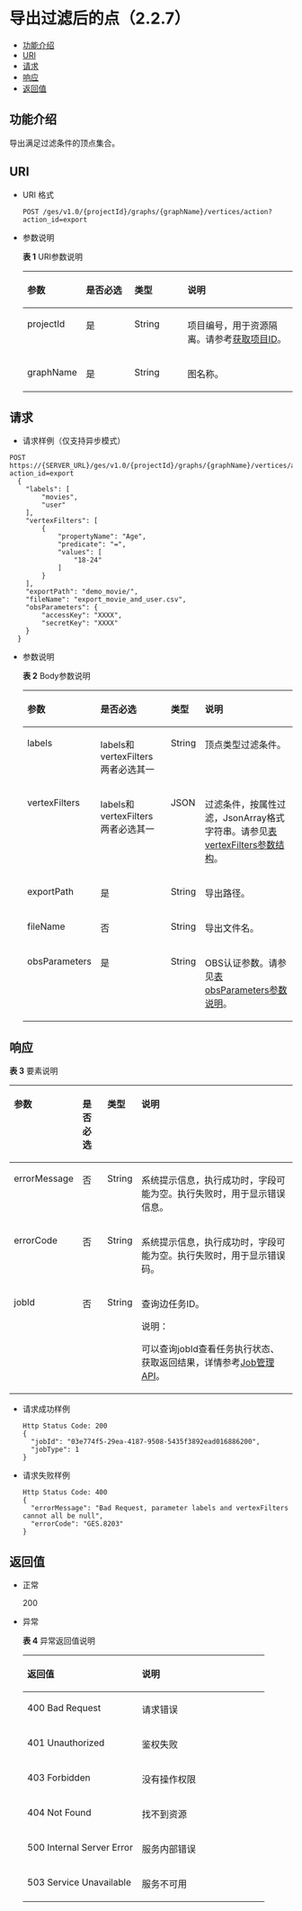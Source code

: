 # 导出过滤后的点（2.2.7）<a name="ges_03_0189"></a>

-   [功能介绍](#section30069384175023)
-   [URI](#section43091432175023)
-   [请求](#section1837813051219)
-   [响应](#section16681443101015)
-   [返回值](#section17286826175023)

## 功能介绍<a name="section30069384175023"></a>

导出满足过滤条件的顶点集合。

## URI<a name="section43091432175023"></a>

-   URI 格式

    ```
    POST /ges/v1.0/{projectId}/graphs/{graphName}/vertices/action?action_id=export
    ```

-   参数说明

    **表 1**  URI参数说明

    <a name="table4886617817516"></a>
    <table><thead align="left"><tr id="row5392778817516"><th class="cellrowborder" valign="top" width="16.17%" id="mcps1.2.5.1.1"><p id="p36626564175126"><a name="p36626564175126"></a><a name="p36626564175126"></a>参数</p>
    </th>
    <th class="cellrowborder" valign="top" width="19.23%" id="mcps1.2.5.1.2"><p id="p13961698175126"><a name="p13961698175126"></a><a name="p13961698175126"></a>是否必选</p>
    </th>
    <th class="cellrowborder" valign="top" width="20.49%" id="mcps1.2.5.1.3"><p id="p57155757175126"><a name="p57155757175126"></a><a name="p57155757175126"></a>类型</p>
    </th>
    <th class="cellrowborder" valign="top" width="44.11%" id="mcps1.2.5.1.4"><p id="p66213580175126"><a name="p66213580175126"></a><a name="p66213580175126"></a>说明</p>
    </th>
    </tr>
    </thead>
    <tbody><tr id="row5202744117516"><td class="cellrowborder" valign="top" width="16.17%" headers="mcps1.2.5.1.1 "><p id="p31623976175126"><a name="p31623976175126"></a><a name="p31623976175126"></a>projectId</p>
    </td>
    <td class="cellrowborder" valign="top" width="19.23%" headers="mcps1.2.5.1.2 "><p id="p11405236175126"><a name="p11405236175126"></a><a name="p11405236175126"></a>是</p>
    </td>
    <td class="cellrowborder" valign="top" width="20.49%" headers="mcps1.2.5.1.3 "><p id="p51408949175126"><a name="p51408949175126"></a><a name="p51408949175126"></a>String</p>
    </td>
    <td class="cellrowborder" valign="top" width="44.11%" headers="mcps1.2.5.1.4 "><p id="p51708449194548"><a name="p51708449194548"></a><a name="p51708449194548"></a>项目编号，用于资源隔离。请参考<a href="获取项目ID.md">获取项目ID</a>。</p>
    </td>
    </tr>
    <tr id="row2326282917516"><td class="cellrowborder" valign="top" width="16.17%" headers="mcps1.2.5.1.1 "><p id="p44732644175126"><a name="p44732644175126"></a><a name="p44732644175126"></a>graphName</p>
    </td>
    <td class="cellrowborder" valign="top" width="19.23%" headers="mcps1.2.5.1.2 "><p id="p66574375175126"><a name="p66574375175126"></a><a name="p66574375175126"></a>是</p>
    </td>
    <td class="cellrowborder" valign="top" width="20.49%" headers="mcps1.2.5.1.3 "><p id="p23815332175126"><a name="p23815332175126"></a><a name="p23815332175126"></a>String</p>
    </td>
    <td class="cellrowborder" valign="top" width="44.11%" headers="mcps1.2.5.1.4 "><p id="p49993729175126"><a name="p49993729175126"></a><a name="p49993729175126"></a>图名称。</p>
    </td>
    </tr>
    </tbody>
    </table>


## 请求<a name="section1837813051219"></a>

-   请求样例（仅支持异步模式）

```
POST https://{SERVER_URL}/ges/v1.0/{projectId}/graphs/{graphName}/vertices/action?action_id=export
  {
	"labels": [
		"movies",
		"user"
	],
	"vertexFilters": [
		{
			"propertyName": "Age",
			"predicate": "=",
			"values": [
				"18-24"
			]
		}
	],
	"exportPath": "demo_movie/",
	"fileName": "export_movie_and_user.csv",
	"obsParameters": {
		"accessKey": "XXXX",
		"secretKey": "XXXX"
	}
  }
```

-   参数说明

    **表 2**  Body参数说明

    <a name="table54263612173412"></a>
    <table><thead align="left"><tr id="row5836477173412"><th class="cellrowborder" valign="top" width="17.524752475247524%" id="mcps1.2.5.1.1"><p id="p36261628173445"><a name="p36261628173445"></a><a name="p36261628173445"></a>参数</p>
    </th>
    <th class="cellrowborder" valign="top" width="30.485148514851485%" id="mcps1.2.5.1.2"><p id="p51510755173445"><a name="p51510755173445"></a><a name="p51510755173445"></a>是否必选</p>
    </th>
    <th class="cellrowborder" valign="top" width="8.356435643564357%" id="mcps1.2.5.1.3"><p id="p11621618173445"><a name="p11621618173445"></a><a name="p11621618173445"></a>类型</p>
    </th>
    <th class="cellrowborder" valign="top" width="43.633663366336634%" id="mcps1.2.5.1.4"><p id="p1827026173445"><a name="p1827026173445"></a><a name="p1827026173445"></a>说明</p>
    </th>
    </tr>
    </thead>
    <tbody><tr id="row36340361173412"><td class="cellrowborder" valign="top" width="17.524752475247524%" headers="mcps1.2.5.1.1 "><p id="p41744420173445"><a name="p41744420173445"></a><a name="p41744420173445"></a>labels</p>
    </td>
    <td class="cellrowborder" valign="top" width="30.485148514851485%" headers="mcps1.2.5.1.2 "><p id="p25854821173445"><a name="p25854821173445"></a><a name="p25854821173445"></a>labels和vertexFilters两者必选其一</p>
    </td>
    <td class="cellrowborder" valign="top" width="8.356435643564357%" headers="mcps1.2.5.1.3 "><p id="p13865751173445"><a name="p13865751173445"></a><a name="p13865751173445"></a>String</p>
    </td>
    <td class="cellrowborder" valign="top" width="43.633663366336634%" headers="mcps1.2.5.1.4 "><p id="p49384033173445"><a name="p49384033173445"></a><a name="p49384033173445"></a>顶点类型过滤条件。</p>
    </td>
    </tr>
    <tr id="row8288425173412"><td class="cellrowborder" valign="top" width="17.524752475247524%" headers="mcps1.2.5.1.1 "><p id="p30609489173445"><a name="p30609489173445"></a><a name="p30609489173445"></a>vertexFilters</p>
    </td>
    <td class="cellrowborder" valign="top" width="30.485148514851485%" headers="mcps1.2.5.1.2 "><p id="p63449568173445"><a name="p63449568173445"></a><a name="p63449568173445"></a>labels和vertexFilters两者必选其一</p>
    </td>
    <td class="cellrowborder" valign="top" width="8.356435643564357%" headers="mcps1.2.5.1.3 "><p id="p39141379173445"><a name="p39141379173445"></a><a name="p39141379173445"></a>JSON</p>
    </td>
    <td class="cellrowborder" valign="top" width="43.633663366336634%" headers="mcps1.2.5.1.4 "><p id="p16335139173445"><a name="p16335139173445"></a><a name="p16335139173445"></a>过滤条件，按属性过滤，JsonArray格式字符串。请参见<a href="点过滤查询(1-0-0).md#table28581559144410">表 vertexFilters参数结构</a>。</p>
    </td>
    </tr>
    <tr id="row41001422081"><td class="cellrowborder" valign="top" width="17.524752475247524%" headers="mcps1.2.5.1.1 "><p id="p18823101264611"><a name="p18823101264611"></a><a name="p18823101264611"></a>exportPath</p>
    </td>
    <td class="cellrowborder" valign="top" width="30.485148514851485%" headers="mcps1.2.5.1.2 "><p id="p1182319121467"><a name="p1182319121467"></a><a name="p1182319121467"></a>是</p>
    </td>
    <td class="cellrowborder" valign="top" width="8.356435643564357%" headers="mcps1.2.5.1.3 "><p id="p2823141216461"><a name="p2823141216461"></a><a name="p2823141216461"></a>String</p>
    </td>
    <td class="cellrowborder" valign="top" width="43.633663366336634%" headers="mcps1.2.5.1.4 "><p id="p3823712104615"><a name="p3823712104615"></a><a name="p3823712104615"></a>导出路径。</p>
    </td>
    </tr>
    <tr id="row10203152515815"><td class="cellrowborder" valign="top" width="17.524752475247524%" headers="mcps1.2.5.1.1 "><p id="p14823131217465"><a name="p14823131217465"></a><a name="p14823131217465"></a>fileName</p>
    </td>
    <td class="cellrowborder" valign="top" width="30.485148514851485%" headers="mcps1.2.5.1.2 "><p id="p38231412104615"><a name="p38231412104615"></a><a name="p38231412104615"></a>否</p>
    </td>
    <td class="cellrowborder" valign="top" width="8.356435643564357%" headers="mcps1.2.5.1.3 "><p id="p182311218463"><a name="p182311218463"></a><a name="p182311218463"></a>String</p>
    </td>
    <td class="cellrowborder" valign="top" width="43.633663366336634%" headers="mcps1.2.5.1.4 "><p id="p68231612124618"><a name="p68231612124618"></a><a name="p68231612124618"></a>导出文件名。</p>
    </td>
    </tr>
    <tr id="row37479279810"><td class="cellrowborder" valign="top" width="17.524752475247524%" headers="mcps1.2.5.1.1 "><p id="p1582441218467"><a name="p1582441218467"></a><a name="p1582441218467"></a>obsParameters</p>
    </td>
    <td class="cellrowborder" valign="top" width="30.485148514851485%" headers="mcps1.2.5.1.2 "><p id="p7824712204610"><a name="p7824712204610"></a><a name="p7824712204610"></a>是</p>
    </td>
    <td class="cellrowborder" valign="top" width="8.356435643564357%" headers="mcps1.2.5.1.3 "><p id="p1282441294611"><a name="p1282441294611"></a><a name="p1282441294611"></a>String</p>
    </td>
    <td class="cellrowborder" valign="top" width="43.633663366336634%" headers="mcps1.2.5.1.4 "><p id="p88241612194615"><a name="p88241612194615"></a><a name="p88241612194615"></a>OBS认证参数。请参见<a href="导出job返回结果到文件(2-2-1).md#table1688414126476">表 obsParameters参数说明</a>。</p>
    </td>
    </tr>
    </tbody>
    </table>


## 响应<a name="section16681443101015"></a>

**表 3**  要素说明

<a name="table0163211191314"></a>
<table><thead align="left"><tr id="row10164411181317"><th class="cellrowborder" valign="top" width="12.73%" id="mcps1.2.5.1.1"><p id="p181641811171320"><a name="p181641811171320"></a><a name="p181641811171320"></a>参数</p>
</th>
<th class="cellrowborder" valign="top" width="9.5%" id="mcps1.2.5.1.2"><p id="p1016421117134"><a name="p1016421117134"></a><a name="p1016421117134"></a>是否必选</p>
</th>
<th class="cellrowborder" valign="top" width="9.24%" id="mcps1.2.5.1.3"><p id="p216481141315"><a name="p216481141315"></a><a name="p216481141315"></a>类型</p>
</th>
<th class="cellrowborder" valign="top" width="68.53%" id="mcps1.2.5.1.4"><p id="p2164111113137"><a name="p2164111113137"></a><a name="p2164111113137"></a>说明</p>
</th>
</tr>
</thead>
<tbody><tr id="row1616415112136"><td class="cellrowborder" valign="top" width="12.73%" headers="mcps1.2.5.1.1 "><p id="p1916415118139"><a name="p1916415118139"></a><a name="p1916415118139"></a>errorMessage</p>
</td>
<td class="cellrowborder" valign="top" width="9.5%" headers="mcps1.2.5.1.2 "><p id="p15164811141310"><a name="p15164811141310"></a><a name="p15164811141310"></a>否</p>
</td>
<td class="cellrowborder" valign="top" width="9.24%" headers="mcps1.2.5.1.3 "><p id="p13164811131318"><a name="p13164811131318"></a><a name="p13164811131318"></a>String</p>
</td>
<td class="cellrowborder" valign="top" width="68.53%" headers="mcps1.2.5.1.4 "><p id="p316481115131"><a name="p316481115131"></a><a name="p316481115131"></a>系统提示信息，执行成功时，字段可能为空。执行失败时，用于显示错误信息。</p>
</td>
</tr>
<tr id="row16164211111313"><td class="cellrowborder" valign="top" width="12.73%" headers="mcps1.2.5.1.1 "><p id="p181649115138"><a name="p181649115138"></a><a name="p181649115138"></a>errorCode</p>
</td>
<td class="cellrowborder" valign="top" width="9.5%" headers="mcps1.2.5.1.2 "><p id="p12164191131310"><a name="p12164191131310"></a><a name="p12164191131310"></a>否</p>
</td>
<td class="cellrowborder" valign="top" width="9.24%" headers="mcps1.2.5.1.3 "><p id="p61646112137"><a name="p61646112137"></a><a name="p61646112137"></a>String</p>
</td>
<td class="cellrowborder" valign="top" width="68.53%" headers="mcps1.2.5.1.4 "><p id="p61651411161317"><a name="p61651411161317"></a><a name="p61651411161317"></a>系统提示信息，执行成功时，字段可能为空。执行失败时，用于显示错误码。</p>
</td>
</tr>
<tr id="row716561131313"><td class="cellrowborder" valign="top" width="12.73%" headers="mcps1.2.5.1.1 "><p id="p8165211131312"><a name="p8165211131312"></a><a name="p8165211131312"></a>jobId</p>
</td>
<td class="cellrowborder" valign="top" width="9.5%" headers="mcps1.2.5.1.2 "><p id="p1816511118132"><a name="p1816511118132"></a><a name="p1816511118132"></a>否</p>
</td>
<td class="cellrowborder" valign="top" width="9.24%" headers="mcps1.2.5.1.3 "><p id="p1616541115136"><a name="p1616541115136"></a><a name="p1616541115136"></a>String</p>
</td>
<td class="cellrowborder" valign="top" width="68.53%" headers="mcps1.2.5.1.4 "><p id="p1416521113137"><a name="p1416521113137"></a><a name="p1416521113137"></a>查询边任务ID。</p>
<div class="note" id="note01651511171312"><a name="note01651511171312"></a><a name="note01651511171312"></a><span class="notetitle"> 说明： </span><div class="notebody"><p id="p161651011131319"><a name="p161651011131319"></a><a name="p161651011131319"></a>可以查询jobId查看任务执行状态、获取返回结果，详情参考<a href="Job管理API.md">Job管理API</a>。</p>
</div></div>
</td>
</tr>
</tbody>
</table>

-   请求成功样例

    ```
    Http Status Code: 200
    {
      "jobId": "03e774f5-29ea-4187-9508-5435f3892ead016886200",
      "jobType": 1
    }
    ```

-   请求失败样例

    ```
    Http Status Code: 400
    {
      "errorMessage": "Bad Request, parameter labels and vertexFilters cannot all be null",
      "errorCode": "GES.8203"
    }
    ```


## 返回值<a name="section17286826175023"></a>

-   正常

    200

-   异常

    **表 4**  异常返回值说明

    <a name="table63419373174847"></a>
    <table><thead align="left"><tr id="row40135719174847"><th class="cellrowborder" valign="top" width="47.44%" id="mcps1.2.3.1.1"><p id="p3512770517493"><a name="p3512770517493"></a><a name="p3512770517493"></a>返回值</p>
    </th>
    <th class="cellrowborder" valign="top" width="52.559999999999995%" id="mcps1.2.3.1.2"><p id="p2677182317493"><a name="p2677182317493"></a><a name="p2677182317493"></a>说明</p>
    </th>
    </tr>
    </thead>
    <tbody><tr id="row19642337174847"><td class="cellrowborder" valign="top" width="47.44%" headers="mcps1.2.3.1.1 "><p id="p2603680517493"><a name="p2603680517493"></a><a name="p2603680517493"></a>400 Bad Request</p>
    </td>
    <td class="cellrowborder" valign="top" width="52.559999999999995%" headers="mcps1.2.3.1.2 "><p id="p2860648517493"><a name="p2860648517493"></a><a name="p2860648517493"></a>请求错误</p>
    </td>
    </tr>
    <tr id="row17901712174847"><td class="cellrowborder" valign="top" width="47.44%" headers="mcps1.2.3.1.1 "><p id="p5038023917493"><a name="p5038023917493"></a><a name="p5038023917493"></a>401 Unauthorized</p>
    </td>
    <td class="cellrowborder" valign="top" width="52.559999999999995%" headers="mcps1.2.3.1.2 "><p id="p5426751917493"><a name="p5426751917493"></a><a name="p5426751917493"></a>鉴权失败</p>
    </td>
    </tr>
    <tr id="row46505586174847"><td class="cellrowborder" valign="top" width="47.44%" headers="mcps1.2.3.1.1 "><p id="p3390057017493"><a name="p3390057017493"></a><a name="p3390057017493"></a>403 Forbidden</p>
    </td>
    <td class="cellrowborder" valign="top" width="52.559999999999995%" headers="mcps1.2.3.1.2 "><p id="p6159163617493"><a name="p6159163617493"></a><a name="p6159163617493"></a>没有操作权限</p>
    </td>
    </tr>
    <tr id="row13660628174847"><td class="cellrowborder" valign="top" width="47.44%" headers="mcps1.2.3.1.1 "><p id="p447316417493"><a name="p447316417493"></a><a name="p447316417493"></a>404 Not Found</p>
    </td>
    <td class="cellrowborder" valign="top" width="52.559999999999995%" headers="mcps1.2.3.1.2 "><p id="p2678202717493"><a name="p2678202717493"></a><a name="p2678202717493"></a>找不到资源</p>
    </td>
    </tr>
    <tr id="row65018763174847"><td class="cellrowborder" valign="top" width="47.44%" headers="mcps1.2.3.1.1 "><p id="p6252744317493"><a name="p6252744317493"></a><a name="p6252744317493"></a>500 Internal Server Error</p>
    </td>
    <td class="cellrowborder" valign="top" width="52.559999999999995%" headers="mcps1.2.3.1.2 "><p id="p3155811217493"><a name="p3155811217493"></a><a name="p3155811217493"></a>服务内部错误</p>
    </td>
    </tr>
    <tr id="row61980213174847"><td class="cellrowborder" valign="top" width="47.44%" headers="mcps1.2.3.1.1 "><p id="p5463235517493"><a name="p5463235517493"></a><a name="p5463235517493"></a>503 Service Unavailable</p>
    </td>
    <td class="cellrowborder" valign="top" width="52.559999999999995%" headers="mcps1.2.3.1.2 "><p id="p6314460017493"><a name="p6314460017493"></a><a name="p6314460017493"></a>服务不可用</p>
    </td>
    </tr>
    </tbody>
    </table>


